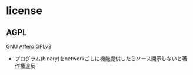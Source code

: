 # license


## AGPL

[GNU Affero GPLv3](https://www.gnu.org/licenses/agpl-3.0.en.html)

* プログラム(binary)をnetworkごしに機能提供したらソース開示しないと著作権違反
